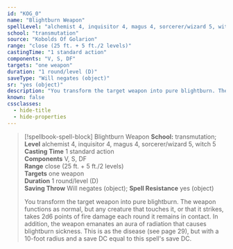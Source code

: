 ```yaml
---
id: "KOG_0"
name: "Blightburn Weapon"
spellLevel: "alchemist 4, inquisitor 4, magus 4, sorcerer/wizard 5, witch 5"
school: "transmutation"
source: "Kobolds Of Golarion"
range: "close (25 ft. + 5 ft./2 levels)"
castingTime: "1 standard action"
components: "V, S, DF"
targets: "one weapon"
duration: "1 round/level (D)"
saveType: "Will negates (object)"
sr: "yes (object)"
description: "You transform the target weapon into pure blightburn. The weapon functions as normal, but any creature that touches it, or that it strikes, takes 2d6 points of fire damage each round it remains in contact. In addition, the weapon emanates an aura of radiation that causes blightburn sickness. This is as the disease (see page 29), but with a 10-foot radius and a save DC equal to this spell's save DC."
known: false
cssclasses:
  - hide-title
  - hide-properties
---
```


> [!spellbook-spell-block] Blightburn Weapon
> **School:** transmutation; **Level** alchemist 4, inquisitor 4, magus 4, sorcerer/wizard 5, witch 5
> **Casting Time** 1 standard action  
> **Components** V, S, DF  
> **Range** close (25 ft. + 5 ft./2 levels)  
> **Targets** one weapon  
> **Duration** 1 round/level (D)  
> **Saving Throw** Will negates (object); **Spell Resistance** yes (object)
> 
> You transform the target weapon into pure blightburn. The weapon functions as normal, but any creature that touches it, or that it strikes, takes 2d6 points of fire damage each round it remains in contact. In addition, the weapon emanates an aura of radiation that causes blightburn sickness. This is as the disease (see page 29), but with a 10-foot radius and a save DC equal to this spell's save DC.
